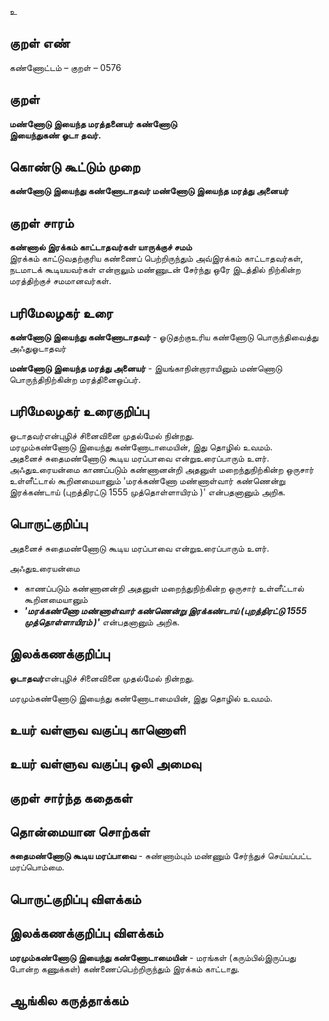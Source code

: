 உ

## குறள் எண் 

கண்ணோட்டம் – குறள் – 0576  

## குறள் 

**மண்ணோடு இயைந்த மரத்தனையர் கண்ணோடு  
இயைந்துகண் ஓடா தவர்.**  

## கொண்டு கூட்டும் முறை

**கண்ணோடு இயைந்து கண்ணோடாதவர் மண்ணோடு இயைந்த மரத்து அனையர்**

## குறள் சாரம் 

**கண்ணால் இரக்கம் காட்டாதவர்கள் யாருக்குச் சமம்**  
இரக்கம் காட்டுவதற்குரிய கண்ணைப் பெற்றிருந்தும் அவ்இரக்கம் காட்டாதவர்கள்,   
நடமாடக் கூடியயவர்கள் என்றாலும் மண்ணுடன் சேர்ந்து ஒரே இடத்தில் நிற்கின்ற மரத்திற்குச் சமமானவர்கள்.  

## பரிமேலழகர் உரை

**கண்ணோடு இயைந்து கண்ணோடாதவர்** - ஓடுதற்குஉரிய கண்ணோடு பொருந்திவைத்து அஃதுஓடாதவர்  

**மண்ணோடு இயைந்த மரத்து அனையர்** - இயங்காநின்றாராயினும் மண்ணொடு பொருந்திநிற்கின்ற மரத்தினைஒப்பர்.

## பரிமேலழகர் உரைகுறிப்பு   

ஓடாதவர்என்புழிச் சினைவினை முதல்மேல் நின்றது.  
மரமும்கண்ணோடு இயைந்து கண்ணோடாமையின், இது தொழில் உவமம்.    
அதனைச் சுதைமண்ணோடு கூடிய மரப்பாவை என்றுஉரைப்பாரும் உளர்.  
அஃதுஉரையன்மை காணப்படும் கண்ணானன்றி அதனுள் மறைந்துநிற்கின்ற ஒருசார் உள்ளீட்டால் கூறினமையானும் 'மரக்கண்ணோ மண்ணாள்வார் கண்ணென்று இரக்கண்டாய் (புறத்திரட்டு 1555 முத்தொள்ளாயிரம் )' என்பதனானும் அறிக.    

## பொருட்குறிப்பு 

அதனைச் சுதைமண்ணோடு கூடிய மரப்பாவை என்றுஉரைப்பாரும் உளர்.  

அஃதுஉரையன்மை   
* காணப்படும் கண்ணானன்றி அதனுள் மறைந்துநிற்கின்ற ஒருசார் உள்ளீட்டால் கூறினமையானும்  
* _**'மரக்கண்ணோ மண்ணாள்வார் கண்ணென்று இரக்கண்டாய் (புறத்திரட்டு 1555 முத்தொள்ளாயிரம் )'**_ என்பதனானும் அறிக.   

## இலக்கணக்குறிப்பு  

**ஓடாதவர்**என்புழிச் சினைவினை முதல்மேல் நின்றது.  

மரமும்கண்ணோடு இயைந்து கண்ணோடாமையின், இது தொழில் உவமம்.    

## உயர் வள்ளுவ வகுப்பு காணொளி


## உயர் வள்ளுவ வகுப்பு ஒலி அமைவு 

 
## குறள் சார்ந்த கதைகள் 


## தொன்மையான சொற்கள்

**சுதைமண்ணோடு கூடிய மரப்பாவை** - சுண்ணாம்பும் மண்ணும் சேர்ந்துச் செய்யப்பட்ட மரப்பொம்மை.  

## பொருட்குறிப்பு விளக்கம்


## இலக்கணக்குறிப்பு விளக்கம்

**மரமும்கண்ணோடு இயைந்து கண்ணோடாமையின்** - மரங்கள் (கரும்பில்இருப்பது போன்ற கணுக்கள்) கண்ணைப்பெற்றிருந்தும் இரக்கம் காட்டாது.    

## ஆங்கில கருத்தாக்கம் 


